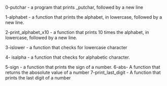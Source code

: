 0-putchar - a program that prints _putchar, followed by a new line

1-alphabet - a function that prints the alphabet, in lowercase, followed by a new line.

2-print_alphabet_x10 - a function that prints 10 times the alphabet, in lowercase, followed by a new line.

3-islower - a function that checks for lowercase character

4- isalpha - a function that checks for alphabetic character.

5-sign - a function that prints the sign of a number.
6-abs- A function that returns the abosolute value of a number
7-print_last_digit - A function that prints the last digit of a number
